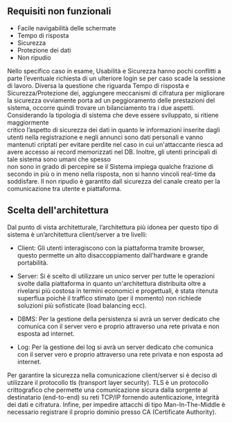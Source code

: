 ## Requisiti non funzionali

- Facile navigabilità delle schermate
- Tempo di risposta
- Sicurezza
- Protezione dei dati
- Non ripudio

Nello	specifico	caso	in	esame,	Usabilità	e	Sicurezza	hanno	pochi	conflitti	a	parte	l’eventuale	richiesta	di
un	ulteriore	login	se	per	caso	scade	la	sessione	di	lavoro.
Diversa	la	questione	che	riguarda	Tempo	di	risposta	e	Sicurezza/Protezione dei,	aggiungere meccanismi	di	cifratura per	migliorare
la	sicurezza	ovviamente	porta	ad	un	peggioramento	delle	prestazioni	del	sistema,
occorre	quindi	trovare	un	bilanciamento	tra	i	due	aspetti.
Considerando	la	tipologia	di	sistema	che	deve	essere	sviluppato,	si	ritiene	maggiormente	
critico	l’aspetto	di	sicurezza	dei	dati	in	quanto	le informazioni inserite dagli utenti nella registrazione
e negli annunci sono dati personali e vanno mantenuti criptati per evitare perdite nel caso in cui
un'attaccante riesca ad avere accesso ai record memorizzati nel DB.	Inoltre,	gli	utenti	principali	di	tale	sistema	sono umani	che	spesso	
non	sono	in	grado	di	percepire	se	il	Sistema	impiega	qualche	frazione	di	secondo	in	più	o	in	meno	nella	risposta,
non	si	hanno	vincoli	real-time	da	soddisfare.
Il non ripudio è garantito dall sicurezza del canale creato per la comunicazione tra utente e piattaforma.

## Scelta dell'architettura

Dal punto di vista architetturale, l’architettura più idonea per questo tipo di sistema è un’architettura client/server a tre livelli:

- Client: Gli utenti interagiscono con la piattaforma tramite browser, questo permette un alto disaccoppiamento dall'hardware e grande portabilità.

- Server: Si è scelto di utilizzare un unico server per tutte le operazioni svolte dalla piattaforma in quanto un'architettura distribuita oltre a rivelarsi più costosa in termini economici e progettuali, è stata ritenuta superflua poichè il traffico stimato (per il momento) non richiede soluzioni più sofisticate (load balancing ecc).

- DBMS: Per la gestione della  persistenza  si  avrà  un  server  dedicato che comunica con il server vero e proprio attraverso una rete privata e non esposta ad internet.

- Log: Per la gestione dei log  si  avrà  un  server  dedicato che comunica con il server vero e proprio attraverso una rete privata e non esposta ad internet.

Per garantire la sicurezza nella comunicazione client/server si è deciso di utilizzare il protocollo 
tls (transport layer security). TLS  è un protocollo crittografico che permette una comunicazione sicura dalla  sorgente  al  destinatario  (end-to-end)  su  reti TCP/IP fornendo autenticazione, integrità dei dati e cifratura.
Infine, per impedire attacchi di tipo Man-In-The-Middle è necessario registrare il proprio dominio presso CA (Certificate Authority).

